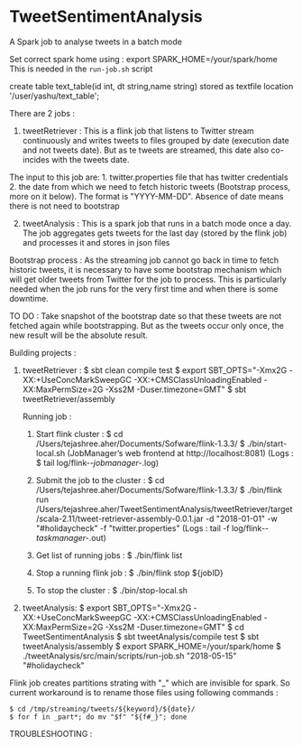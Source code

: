 # TweetSentimentAnalysis
A Spark job to analyse tweets in a batch mode

Set correct spark home using :
export SPARK_HOME=/your/spark/home
This is needed in the `run-job.sh` script

create table text_table(id int, dt string,name string) stored as textfile location '/user/yashu/text_table';

There are 2 jobs :
1. tweetRetriever : This is a flink job that listens to Twitter stream continuously and writes tweets to files grouped by date (execution date and not tweets date).
But as te tweets are streamed, this date also co-incides with the tweets date.

The input to this job are:
    1. twitter.properties file that has twitter credentials
    2. the date from which we need to fetch historic tweets (Bootstrap process, more on it below). The format is "YYYY-MM-DD".
    Absence of date means there is not need to bootstrap

2. tweetAnalysis : This is a spark job that runs in a batch mode once a day. The job aggregates gets tweets for the last day (stored by the flink job)
and processes it and stores in json files


Bootstrap process :
As the streaming job cannot go back in time to fetch historic tweets, it is necessary to have some bootstrap mechanism which will get older
tweets from Twitter for the job to process. This is particularly needed when the job runs for the very first time and when there is some downtime.


TO DO :
Take snapshot of the bootstrap date so that these tweets are not fetched again while bootstrapping. But as the tweets occur only once,
the new result will be the absolute result.

Building projects :
1. tweetRetriever :
    $ sbt clean compile test
    $ export SBT_OPTS="-Xmx2G -XX:+UseConcMarkSweepGC -XX:+CMSClassUnloadingEnabled -XX:MaxPermSize=2G -Xss2M  -Duser.timezone=GMT"
    $ sbt tweetRetriever/assembly

    Running job :
    1. Start flink cluster :
        $ cd /Users/tejashree.aher/Documents/Sofware/flink-1.3.3/
        $ ./bin/start-local.sh
        (JobManager’s web frontend at http://localhost:8081)
        (Logs : $ tail log/flink-*-jobmanager-*.log)

    2. Submit the job to the cluster :
        $ cd /Users/tejashree.aher/Documents/Sofware/flink-1.3.3/
        $ ./bin/flink run /Users/tejashree.aher/TweetSentimentAnalysis/tweetRetriever/target/scala-2.11/tweet-retriever-assembly-0.0.1.jar -d "2018-01-01" -w "#holidaycheck" -f "twitter.properties"
        (Logs : tail -f log/flink-*-taskmanager-*.out)
    3. Get list of running jobs :
        $ ./bin/flink list
    4.  Stop a running flink job :
        $ ./bin/flink stop ${jobID}
    5. To stop the cluster : $ ./bin/stop-local.sh

2. tweetAnalysis:
    $ export SBT_OPTS="-Xmx2G -XX:+UseConcMarkSweepGC -XX:+CMSClassUnloadingEnabled -XX:MaxPermSize=2G -Xss2M  -Duser.timezone=GMT"
    $ cd TweetSentimentAnalysis
    $ sbt tweetAnalysis/compile test
    $ sbt tweetAnalysis/assembly
    $ export SPARK_HOME=/your/spark/home
    $ ./tweetAnalysis/src/main/scripts/run-job.sh "2018-05-15" "#holidaycheck"

Flink job creates partitions strating with "_" which are invisible for spark. So current workaround is to rename those files using following commands :

    $ cd /tmp/streaming/tweets/${keyword}/${date}/
    $ for f in _part*; do mv "$f" "${f#_}"; done

TROUBLESHOOTING :

